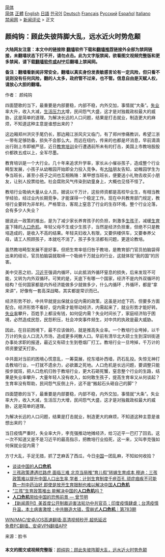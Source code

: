  <!-- 面包屑导航 --> <div class="breadcrumb"><!-- GTranslate: https://gtranslate.io/ -->  <div class="switcher notranslate">  <div class="selected">  <a href="#" onclick="return false;"> 简体</a>  </div>  <div class="option">  <a href="https://www.bannedbook.org" onclick="doGTranslate('zh-CN|zh-CN');jQuery('div.switcher div.selected a').html(jQuery(this).html());return false;" title="简体中文" class="nturl selected"> 简体</a>  <a href="https://www.bannedbook.org/zh-tw/" onclick="doGTranslate('zh-CN|zh-TW');jQuery('div.switcher div.selected a').html(jQuery(this).html());return false;" title="繁體中文" class="nturl"> 正體</a>  <a href="https://www.bannedbook.org/en/" onclick="doGTranslate('zh-CN|en');jQuery('div.switcher div.selected a').html(jQuery(this).html());return false;" title="English" class="nturl"> English</a>  <a href="https://www.bannedbook.org/ja/" onclick="doGTranslate('zh-CN|ja');jQuery('div.switcher div.selected a').html(jQuery(this).html());return false;" title="日本語" class="nturl"> 日語</a>  <a href="https://www.bannedbook.org/ko/" onclick="doGTranslate('zh-CN|ko');jQuery('div.switcher div.selected a').html(jQuery(this).html());return false;" title="한국어" class="nturl"> 한국어</a>  <a href="https://www.bannedbook.org/de/" onclick="doGTranslate('zh-CN|de');jQuery('div.switcher div.selected a').html(jQuery(this).html());return false;" title="Deutsch" class="nturl"> Deutsch</a>  <a href="https://www.bannedbook.org/fr/" onclick="doGTranslate('zh-CN|fr');jQuery('div.switcher div.selected a').html(jQuery(this).html());return false;" title="Français" class="nturl"> Français</a>  <a href="https://www.bannedbook.org/ru/" onclick="doGTranslate('zh-CN|ru');jQuery('div.switcher div.selected a').html(jQuery(this).html());return false;" title="Русский" class="nturl"> Русский</a>  <a href="https://www.bannedbook.org/es/" onclick="doGTranslate('zh-CN|es');jQuery('div.switcher div.selected a').html(jQuery(this).html());return false;" title="Español" class="nturl"> Español</a>  <a href="https://www.bannedbook.org/it/" onclick="doGTranslate('zh-CN|it');jQuery('div.switcher div.selected a').html(jQuery(this).html());return false;" title="Italiano" class="nturl"> Italiano</a>  </div>  </div>      <div class='breadcrumb-sub'><!-- Breadcrumb NavXT 6.3.0 --> <a href="https://www.bannedbook.org/" class="home">禁闻网</a> &gt; <a href="https://www.bannedbook.org/bnews/comments/" class="category">新闻评论</a> &gt; 正文</div></div><h2>颜纯钩：顾此失彼阵脚大乱，远水近火时势危颠</h2> <p class="notice"><b>大陆网友注意：本文中的链接除 <a href="https://github.com/bannedbook/fanqiang" >翻墙</a>软件下载和<a href="https://github.com/killgcd/justmysocks/blob/master/README.md">翻墙推荐</a>链接外全部为禁网链接，未翻墙状态下打不开，请勿点击。此为文字版禁闻，欲看图文视频完整版和更多禁闻，请下载<a href="https://github.com/bannedbook/fanqiang">翻墙软件或APP</a>后翻墙上禁闻网。</p><p>备注：翻墙看新闻非常安全，翻墙以真实身份发表敏感言论有一定风险，但只看不说则没有任何风险，翻的人太多，政府管不过来，也不管。信息自由是天赋人权，请放心大胆的翻墙。</b></p>  <div class="entry"> <p>作者： 颜纯钩</p> <p id="summary">四面楚歌的当下，最重要是内部要稳，内部不稳，内外交加，事情就“大条”。<a href="https://www.bannedbook.org/bnews/tag/%E5%A4%B1%E4%B8%9A/" class="st_tag internal_tag" rel="tag" title="标签 失业 下的日志">失业</a>率大升，收入大减，<a href="https://www.bannedbook.org/bnews/tag/%E7%94%9F%E6%B4%BB%E5%8E%8B%E5%8A%9B%E5%A4%A7/" class="st_tag internal_tag" rel="tag" title="标签 生活压力大 下的日志">生活压力大</a>增，民间怨气大盛，这才是对独裁政权最大的威胁，这是简单的道理。为解决长远的人口问题，结果是打击就业，制造更大的麻烦，不知道这种主意是谁想出来的？</p> <p id="conimg">这边厢郑州洪灾手尾仍长，那边厢江浙风灾又临门，有了郑州惨痛教训，希望江浙一带有足够防备，损失不会那么大。而远在纽约，传来的也都是坏消息，早前滴滴出行刚上市即被严惩，近日<a href="https://www.bannedbook.org/bnews/tag/%E6%95%99%E8%82%B2%E5%9F%B9%E8%AE%AD/" class="st_tag internal_tag" rel="tag" title="标签 教育培训 下的日志">教育培训</a>全行遭遇前所未有的打击，美国上市教培股股价都跌五成以上，全军尽墨。</p> <p>教育培训是一个大行业。几十年来追求升学率，家长从小催谷孩子，造成整个行业畸型发展，小孩子从幼稚园开始即全力投入竞争。有<span class='wp_keywordlink_affiliate'><a href="https://www.bannedbook.org/" title="大陆" target="_blank">大陆</a></span>朋友告知，幼稚园学生为争当班长，甚至小孩子之间也互相贿赂：某甲想当班长，便要送小礼物去收买小朋友，让别人投票给他。社会腐败风气传染到幼童身上，大概也见怪不怪了。</p>  <p>教培行业吸纳大量从业人员，据说以千万计，这些师资都是高校毕业生，有相当教学经验，经过业内长期竞争，才能谋得一个稳定工作。现在中共教育部门规定，教培行业要转为非牟利，严格管治，客观上窒息了行业的生存环境。整个行业沦落，会有多少人失业？</p> <p>据说此一政策的推出，是为了减少家长养育孩子的负担，刺激多<a href="https://www.bannedbook.org/bnews/tag/%E7%94%9F%E5%AD%A9%E5%AD%90/" class="st_tag internal_tag" rel="tag" title="标签 生孩子 下的日志">生孩子</a>，减缓<a href="https://www.bannedbook.org/bnews/tag/%E7%94%9F%E8%82%B2%E7%8E%87/" class="st_tag internal_tag" rel="tag" title="标签 生育率 下的日志">生育率</a>下降的<a href="https://www.bannedbook.org/bnews/tag/%e4%ba%ba%e5%8f%a3%e5%8d%b1%e6%9c%ba/" class="st_tag internal_tag" rel="tag" title="标签 人口危机 下的日志">人口危机</a>。年轻父母不生或少生孩子，当然是经济负担重，但绝不只是教培造成的，是收入不高的结果。年轻夫妇收入有限，又要供楼供车，又要奉养父母，请工人照顾孩子，本就吃不消了，孩子多生活都有问题，更遑论教培。</p> <p>虽然教培畸型发展不是好事，但把生育率低归咎于教培，是教育部门官员拍脑袋得出来的结论，官员拍脑袋就取缔一个吸纳千万就业的行业，这就体现“我的国”的厉害。</p> <p>美中交恶之初，<a href="https://www.bannedbook.org/bnews/tag/%e4%b9%a0%e8%bf%91%e5%b9%b3/" class="st_tag internal_tag" rel="tag" title="标签 习近平 下的日志">习近平</a>强调内循环，以此抵消外循环窒息的损失，后来发现不可能，又转为内外双循环。可笑的是，天底下有哪一个国家，经济不是内外双循环的结构？任何国家都是内外经济能做多少就做多少，什么内循环﹑外循环，都是“拿来讲”，好像有一套高深战略，其实都是常识而已。</p>  <p>经济形势不妙，中共早就提出保就业促内需的政策，这虽是对症下药，但要多方面配合。经济形势不看好，促内需才能带动经济，内需起来了，就业形势才能好转。<a href="https://www.bannedbook.org/bnews/tag/%E5%A4%B1%E4%B8%9A%E7%8E%87/" class="st_tag internal_tag" rel="tag" title="标签 失业率 下的日志">失业率</a>攀升，百姓手上都没有钱，如何促内需？失业时间长了，家庭经济陷于困境，必然造成民怨，民怨积压，社会冲突事件频生，对中共的执政是最大威胁。</p> <p>因此，在目前困境下，最不应该做的，就是推高失业率。一个教培行业垮掉，以千万计的失业人口流入市场，造成更多闲散人口。早前有清华北大硕士生到深圳街道办事处求职的报道，最近又有硕士生到卷烟厂打工。教培行业一旦垮掉，千万计的师资要望天打卦。</p> <p>中共面对当前的困境心慌意乱，一筹莫展，挖东墙补西墙，药石乱投。失惊无神打击教培行业，一打就不遗余力，必欲置之死地。人口危机是长远问题，要调整只能按步就班，把人口危机归咎于教培行业，更大石砸死蟹，窒息整个行业的生路，结果是失业率攀升，大量年轻人没有收入，如何敢生孩子，提高生育率又从何谈起？生育率没有帮助，民间怨气反倒上升，这不是“搬起石头砸自己的脚”？</p> <p>四面楚歌的当下，最重要是内部要稳，内部不稳，内外交加，事情就“大条”。失业率大升，收入大减，生活压力大增，民间怨气大盛，这才是对独裁政权最大的威胁，这是简单的道理。</p>  <p>为解决长远的人口问题，结果是打击就业，制造更大的麻烦，不知道这种主意是谁想出来的？</p> <p>当日疫情严重时，失业率大升，李克强推动地摊经济，给习近平一巴打了回去。这一次不知道又是不是习近平的最高指示，把教培行业掐死，这一来，又叫李克强如何保就业促内需？</p> <p>方寸大乱，手足无措，抓了芝麻丢了西瓜，今日<span class='wp_keywordlink_affiliate'><a href="https://www.bannedbook.org/" title="中国" target="_blank">中国</a></span>一团乱麻，不知如何收拾？</p> <ul class='op-related-articles' title='相关阅读'> <li><a href='https://www.bannedbook.org/bnews/baitai/20210707/1582087.html' target='_blank'>谈谈中国的<b>人口危机</b></a></li> <li><a href='https://www.bannedbook.org/bnews/comments/20210609/1563279.html' target='_blank'>三孩政策遭遇拦路虎 面临三难 北京当局推“育儿假”转嫁生育成本 穆迪：三孩政策难以提升中国人口出生率 学者：计划生育制度千疮百孔 顽症痼疾不可能靠一剂中药治好 即使是放开生育限制也难以解决中国<b>人口危机</b></a></li> <li><a href='https://www.bannedbook.org/bnews/baitai/20210531/1557381.html' target='_blank'>“三孩”生育政策推出 能解决中国的<b>人口危机</b>吗？</a></li> <li><a href='https://www.bannedbook.org/bnews/comments/20210518/1548711.html' target='_blank'><b>人口危机</b>带给中国的恐怖前景 — 曾节明</a></li> <li><a href='https://www.bannedbook.org/bnews/bannedvideo/20210517/1547781.html' target='_blank'>【新闻周刊】美首度公开制裁迫害法轮功中共官员；印度疫情肆虐；台湾疫情升温，本土病害激增；中共酿造大错，雪崩式<b>人口危机</b>｜第783期</a></li> </ul> <p class="texttj"> <a href="https://github.com/bannedbook/fanqiang/wiki/V2ray%E6%9C%BA%E5%9C%BA" target="_blank">WIN/MAC/安卓/iOS高速翻墙:高清视频秒开,超低延迟</a><br/> <a href="https://github.com/bannedbook/fanqiang/wiki/%E7%A6%81%E9%97%BB%E7%BD%91%E5%AE%89%E5%8D%93%E7%BF%BB%E5%A2%99%E6%96%B0%E9%97%BBAPP" target="_blank">免费PC翻墙、安卓VPN翻墙APP</a></p> <p> 来源：脸书 </p><a name='sharetosocial'></a>  <div style="margin-bottom:5px;padding-bottom:5px;clear:both"> <div id="archive-pix-1" class="banner-ads"> <!-- AuctionX Display platform tag START --> <div id="26318x728x90x621x_ADSLOT2" clicktrack="%%CLICK_URL_ESC%%"></div> <!-- AuctionX Display platform tag END --> </div> <div id="archive-pix-2" class="banner-ads"> <!-- AuctionX Display platform tag START --> <div id="26315x300x250x621x_ADSLOT2" clicktrack="%%CLICK_URL_ESC%%"></div> <!-- AuctionX Display platform tag END --> </div> </div>  <div id="archive-pix-1" class="banner-ads"> <!-- AuctionX Display platform tag START --> <div id="26318x728x90x621x_ADSLOT3" clicktrack="%%CLICK_URL_ESC%%"></div> <!-- AuctionX Display platform tag END --> </div> <div><b>本文的图文或视频完整版</b>：<a href='https://www.bannedbook.org/bnews/comments/20210726/1594239.html'>颜纯钩：顾此失彼阵脚大乱，远水近火时势危颠</a></div>  </div><!--END ENTRY--> 